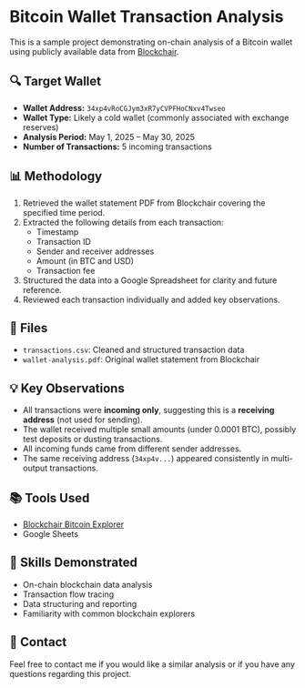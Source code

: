 # Bitcoin Wallet Transaction Analysis

This is a sample project demonstrating on-chain analysis of a Bitcoin wallet using publicly available data from [Blockchair](https://blockchair.com/).

## 🔍 Target Wallet

- **Wallet Address:** `34xp4vRoCGJym3xR7yCVPFHoCNxv4Twseo`
- **Wallet Type:** Likely a cold wallet (commonly associated with exchange reserves)
- **Analysis Period:** May 1, 2025 – May 30, 2025
- **Number of Transactions:** 5 incoming transactions

## 📊 Methodology

1. Retrieved the wallet statement PDF from Blockchair covering the specified time period.
2. Extracted the following details from each transaction:
   - Timestamp
   - Transaction ID
   - Sender and receiver addresses
   - Amount (in BTC and USD)
   - Transaction fee
3. Structured the data into a Google Spreadsheet for clarity and future reference.
4. Reviewed each transaction individually and added key observations.

## 📁 Files

- `transactions.csv`: Cleaned and structured transaction data
- `wallet-analysis.pdf`: Original wallet statement from Blockchair

## 💡 Key Observations

- All transactions were **incoming only**, suggesting this is a **receiving address** (not used for sending).
- The wallet received multiple small amounts (under 0.0001 BTC), possibly test deposits or dusting transactions.
- All incoming funds came from different sender addresses.
- The same receiving address (`34xp4v...`) appeared consistently in multi-output transactions.

## 📚 Tools Used

- [Blockchair Bitcoin Explorer](https://blockchair.com/bitcoin)
- Google Sheets

## 🧠 Skills Demonstrated

- On-chain blockchain data analysis
- Transaction flow tracing
- Data structuring and reporting
- Familiarity with common blockchain explorers

## 📨 Contact

Feel free to contact me if you would like a similar analysis or if you have any questions regarding this project.
